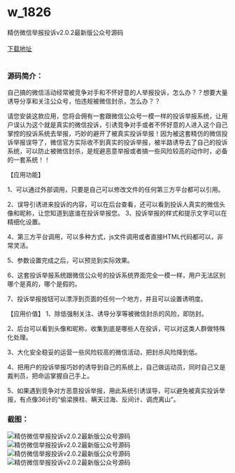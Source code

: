 # w_1826
精仿微信举报投诉v2.0.2最新版公众号源码
<br/></br>
[下载地址](https://www.uuid2.com/1826.html "下载地址")
<br/></br>
<h3>源码简介：</h3>
<p>自己搞的微信活动经常被竞争对手和不怀好意的人举报投诉，怎么办？？想要大量诱导分享和关注公众号，怕违规被微信封杀，怎么办？？<p>
<p>请您安装这款应用，您将会佣有一套跟微信公众号一模一样的投诉举报系统，让用户误认为这个就是真实的微信投诉，引诱竞争对手或者不怀好意的人进入这个自己掌控的投诉系统去举报，巧妙的避开了被真实投诉举报！因为被这套精仿的微信投诉举报误导了，微信官方实际收不到真实的投诉举报，被半路诱导去了自己的投诉系统，可以防止被微信封杀，是规避恶意举报或者搞一些风险较高的动作时，必备的一套系统！！ <p>
<p>【应用功能】 <p>
<p>1、可以通过外部调用，只要是自己可以修改文件的任何第三方平台都可以引用。 <p>
<p>2、误导引诱进来投诉的内容，可以在后台查看，还可以看到投诉人真实的微信头像和昵称，让您知道到底谁在投诉举报您。 3、投诉举报的样式和提示文字可以在精细化设置。 <p>
<p>4、第三方平台调用，可以多种方式，js文件调用或者直接HTML代码都可以，非常灵活。 <p>
<p>5、参数设置完成之后，可以预览到实际效果。 <p>
<p>6、这套投诉举报系统跟微信公众号的投诉系统界面完全一模一样，用户无法区别哪个是真的，哪个是假的。 <p>
<p>7、投诉举报按钮可以漂浮到页面的任何一个地方，并且可以设置诱明度。 <p>
<p>【应用价值】 1、除低强制关注、诱导分享等被微信封杀的风险，即防封。 <p>
<p>2、后台可以看到头像和昵称，收集到底是哪些人在投诉，可以对这类人群做特殊化处理。 <p>
<p>3、大化安全稳妥的运营一些风险较高的微信活动，把封杀风险降到低。 <p>
<p>4、把用户的投诉举报巧妙的诱导到自己的系统上，自己做运动员，同时自己又是裁判员，把命运掌握自己手上。 <p>
<p>5、如果遇到竞争对方恶意投诉举报，用此系统引诱误导，可以避免被真实投诉举报，有点像36计的“偷梁换柱、瞒天过海、反间计、调虎离山”。<p>
<h3>截图：</h3>
<img src="https://www.uuid2.com/wp-content/uploads/img/202111/b0a1820694.jpg" alt="精仿微信举报投诉v2.0.2最新版公众号源码"><img src="https://www.uuid2.com/wp-content/uploads/img/202111/9ecb0c1696.png" alt="精仿微信举报投诉v2.0.2最新版公众号源码"><img src="https://www.uuid2.com/wp-content/uploads/img/202111/9ecb0c1188.png" alt="精仿微信举报投诉v2.0.2最新版公众号源码"><img src="https://www.uuid2.com/wp-content/uploads/img/202111/9ecb0c1234.png" alt="精仿微信举报投诉v2.0.2最新版公众号源码">
